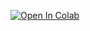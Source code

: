 [![Open In Colab](https://colab.research.google.com/assets/colab-badge.svg)](https://colab.research.google.com/drive/1PHG4u_mkOnbge4RIzPjtfda1N-oiaDKI?usp=sharing)
